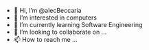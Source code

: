 - 👋 Hi, I’m @alecBeccaria
- 👀 I’m interested in computers
- 🌱 I’m currently learning Software Engineering
- 💞️ I’m looking to collaborate on ...
- 📫 How to reach me ...

<!---
alecBeccaria/alecBeccaria is a ✨ special ✨ repository because its `README.md` (this file) appears on your GitHub profile.
You can click the Preview link to take a look at your changes.
--->
